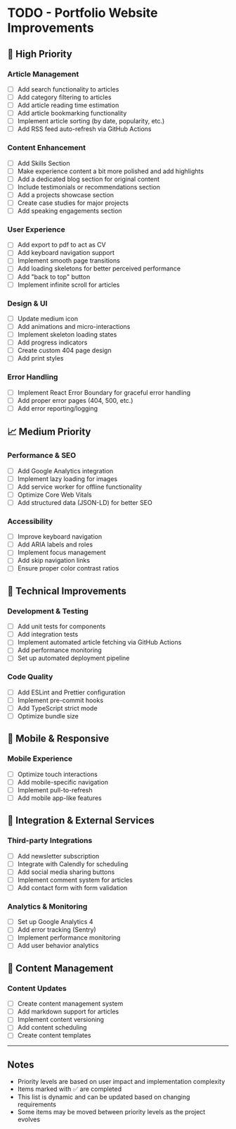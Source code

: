 # TODO - Portfolio Website Improvements

## 🚀 High Priority

### Article Management

- [ ] Add search functionality to articles
- [ ] Add category filtering to articles
- [ ] Add article reading time estimation
- [ ] Add article bookmarking functionality
- [ ] Implement article sorting (by date, popularity, etc.)
- [ ] Add RSS feed auto-refresh via GitHub Actions

### Content Enhancement

- [ ] Add Skills Section
- [ ] Make experience content a bit more polished and add highlights
- [ ] Add a dedicated blog section for original content
- [ ] Include testimonials or recommendations section
- [ ] Add a projects showcase section
- [ ] Create case studies for major projects
- [ ] Add speaking engagements section

### User Experience

- [ ] Add export to pdf to act as CV
- [ ] Add keyboard navigation support
- [ ] Implement smooth page transitions
- [ ] Add loading skeletons for better perceived performance
- [ ] Add "back to top" button
- [ ] Implement infinite scroll for articles

### Design & UI

- [ ] Update medium icon
- [ ] Add animations and micro-interactions
- [ ] Implement skeleton loading states
- [ ] Add progress indicators
- [ ] Create custom 404 page design
- [ ] Add print styles

### Error Handling

- [ ] Implement React Error Boundary for graceful error handling
- [ ] Add proper error pages (404, 500, etc.)
- [ ] Add error reporting/logging

## 📈 Medium Priority

### Performance & SEO

- [ ] Add Google Analytics integration
- [ ] Implement lazy loading for images
- [ ] Add service worker for offline functionality
- [ ] Optimize Core Web Vitals
- [ ] Add structured data (JSON-LD) for better SEO

### Accessibility

- [ ] Improve keyboard navigation
- [ ] Add ARIA labels and roles
- [ ] Implement focus management
- [ ] Add skip navigation links
- [ ] Ensure proper color contrast ratios

## 🔧 Technical Improvements

### Development & Testing

- [ ] Add unit tests for components
- [ ] Add integration tests
- [ ] Implement automated article fetching via GitHub Actions
- [ ] Add performance monitoring
- [ ] Set up automated deployment pipeline

### Code Quality

- [ ] Add ESLint and Prettier configuration
- [ ] Implement pre-commit hooks
- [ ] Add TypeScript strict mode
- [ ] Optimize bundle size

## 📱 Mobile & Responsive

### Mobile Experience

- [ ] Optimize touch interactions
- [ ] Add mobile-specific navigation
- [ ] Implement pull-to-refresh
- [ ] Add mobile app-like features

## 🔗 Integration & External Services

### Third-party Integrations

- [ ] Add newsletter subscription
- [ ] Integrate with Calendly for scheduling
- [ ] Add social media sharing buttons
- [ ] Implement comment system for articles
- [ ] Add contact form with form validation

### Analytics & Monitoring

- [ ] Set up Google Analytics 4
- [ ] Add error tracking (Sentry)
- [ ] Implement performance monitoring
- [ ] Add user behavior analytics

## 📝 Content Management

### Content Updates

- [ ] Create content management system
- [ ] Add markdown support for articles
- [ ] Implement content versioning
- [ ] Add content scheduling
- [ ] Create content templates

---

## Notes

- Priority levels are based on user impact and implementation complexity
- Items marked with ✅ are completed
- This list is dynamic and can be updated based on changing requirements
- Some items may be moved between priority levels as the project evolves
